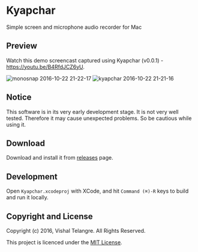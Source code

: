# Kyapchar

Simple screen and microphone audio recorder for Mac

## Preview

Watch this demo screencast captured using Kyapchar (v0.0.1) - https://youtu.be/B4RfdJCZ6yU.

![monosnap 2016-10-22 21-22-17](https://cloud.githubusercontent.com/assets/876195/19620567/e80b1d9e-989d-11e6-9757-4868b7fdba96.png)
![kyapchar 2016-10-22 21-21-16](https://cloud.githubusercontent.com/assets/876195/19620566/e80986c8-989d-11e6-85f2-2662aad6bfb6.png)


## Notice

This software is in its very early development stage. It is not very well tested. Therefore it may cause unexpected problems.
So be cautious while using it.

## Download

Download and install it from [releases](https://github.com/vishaltelangre/Kyapchar/releases) page.

## Development

Open `Kyapchar.xcodeproj` with XCode, and hit `Command (⌘)-R` keys to build and run it locally.

## Copyright and License

Copyright (c) 2016, Vishal Telangre. All Rights Reserved.

This project is licenced under the [MIT License](LICENSE).


